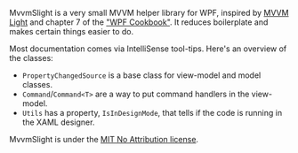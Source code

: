MvvmSlight is a very small MVVM helper library for WPF, inspired by [MVVM Light][1] and chapter 7 of the ["WPF Cookbook"][2]. It reduces boilerplate and makes certain things easier to do.

Most documentation comes via IntelliSense tool-tips. Here's an overview of the classes:

* `PropertyChangedSource` is a base class for view-model and model classes.
* `Command`/`Command<T>` are a way to put command handlers in the view-model.
* `Utils` has a property, `IsInDesignMode`, that tells if the code is running in the XAML designer.

MvvmSlight is under the [MIT No Attribution license][3].


[1]: https://github.com/lbugnion/mvvmlight
[2]: https://www.packtpub.com/application-development/windows-presentation-foundation-45-cookbook
[3]: LICENSE.txt